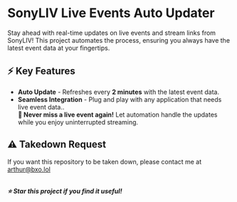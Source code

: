# SonyLIV Live Events Auto Updater

Stay ahead with real-time updates on live events and stream links from SonyLIV! This project automates the process, ensuring you always have the latest event data at your fingertips.

## ⚡ Key Features
- **Auto Update** - Refreshes every **2 minutes** with the latest event data.
- **Seamless Integration** - Plug and play with any application that needs live event data..
<br>**📌 Never miss a live event again!** Let automation handle the updates while you enjoy uninterrupted streaming.

## ⚠️ Takedown Request
If you want this repository to be taken down, please contact me at  arthur@bxo.lol

<br>***⭐ Star this project if you find it useful!***
